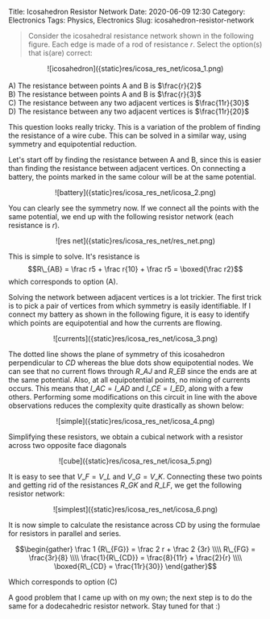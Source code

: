 Title: Icosahedron Resistor Network
Date: 2020-06-09 12:30
Category: Electronics
Tags: Physics, Electronics
Slug: icosahedron-resistor-network

> Consider the icosahedral resistance network shown in the following figure. Each edge is made of a rod of resistance $r$. Select the option(s) that is(are) correct:<br>
<center>![icosahedron]({static}res/icosa_res_net/icosa_1.png)</center><br>
A) The resistance between points A and B is $\frac{r}{2}$<br>
B) The resistance between points A and B is $\frac{r}{3}$<br>
C) The resistance between any two adjacent vertices is $\frac{11r}{30}$<br>
D) The resistance between any two adjacent vertices is $\frac{11r}{20}$<br>

This question looks really tricky. This is a variation of the problem of finding the resistance of a wire cube. This can be solved in a similar way, using symmetry and equipotential reduction.

Let's start off by finding the resistance between A and B, since this is easier than finding the resistance between adjacent vertices. On connecting a battery, the points marked in the same colour will be at the same potential.

<center>![battery]({static}res/icosa_res_net/icosa_2.png)</center>

You can clearly see the symmetry now. If we connect all the points with the same potential, we end up with the following resistor network (each resistance is $r$).

<center>![res net]({static}res/icosa_res_net/res_net.png)</center>

This is simple to solve. It's resistance is
$$R\_{AB} = \frac r5 + \frac r{10} + \frac r5 = \boxed{\frac r2}$$
which corresponds to option (A).

Solving the network between adjacent vertices is a lot trickier. The first trick is to pick a pair of vertices from which symmetry is easily identifiable. If I connect my battery as shown in the following figure, it is easy to identify which points are equipotential and how the currents are flowing.

<center>![currents]({static}res/icosa_res_net/icosa_3.png)</center>

The dotted line shows the plane of symmetry of this icosahedron perpendicular to $CD$ whereas the blue dots show equipotential nodes. We can see that no current flows through $R\_{AJ}$ and $R\_{EB}$ since the ends are at the same potential. Also, at all equipotential points, no mixing of currents occurs. This means that $I\_{AC} = I\_{AD}$ and $I\_{CE} = I\_{ED}$, along with a few others. Performing some modifications on this circuit in line with the above observations reduces the complexity quite drastically as shown below:

<center>![simple]({static}res/icosa_res_net/icosa_4.png)</center>

Simplifying these resistors, we obtain a cubical network with a resistor across two opposite face diagonals

<center>![cube]({static}res/icosa_res_net/icosa_5.png)</center>

It is easy to see that $V\_F = V\_L$ and $V\_G = V\_K$. Connecting these two points and getting rid of the resistances $R\_{GK}$ and $R\_{LF}$, we get the following resistor network:

<center>![simplest]({static}res/icosa_res_net/icosa_6.png)</center>

It is now simple to calculate the resistance across CD by using the formulae for resistors in parallel and series.

$$\begin{gather} 
\frac 1 {R\_{FG}} = \frac 2 r + \frac 2 {3r} \\\\
R\_{FG} = \frac{3r}{8} \\\\
\frac{1}{R\_{CD}} = \frac{8}{11r} + \frac{2}{r} \\\\
\boxed{R\_{CD} = \frac{11r}{30}} 
\end{gather}$$

Which corresponds to option (C)

A good problem that I came up with on my own; the next step is to do the same for a dodecahedric resistor network. Stay tuned for that :)
